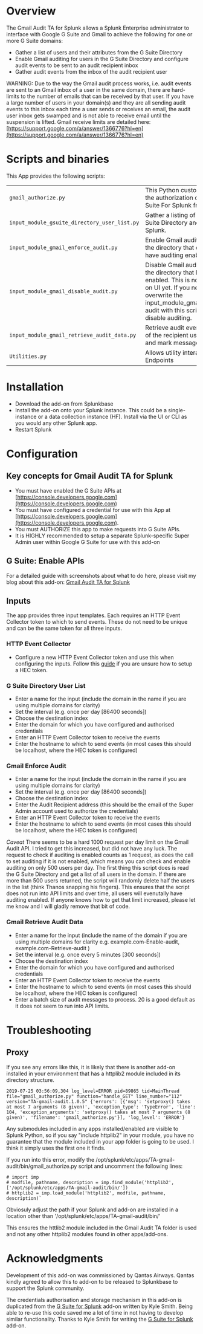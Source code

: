 # Overview
The Gmail Audit TA for Splunk allows a Splunk Enterprise administrator to interface with Google G Suite and Gmail to achieve the following for one or more G Suite domains:

* Gather a list of users and their attributes from the G Suite Directory
* Enable Gmail auditing for users in the G Suite Directory and configure audit events to be sent to an audit recipient inbox
* Gather audit events from the inbox of the audit recipient user

WARNING: Due to the way the Gmail audit process works, i.e. audit events are sent to an Gmail inbox of a user in the same domain, there are hard-limits to the number of emails that can be received by that user. If you have a large number of users in your domain(s) and they are all sending audit events to this inbox each time a user sends or receives an email, the audit user inbox gets swamped and is not able to receive email until the suspension is lifted. Gmail receive limits are detailed here: [https://support.google.com/a/answer/1366776?hl=en](https://support.google.com/a/answer/1366776?hl=en)

# Scripts and binaries

This App provides the following scripts:

|                                              |                                                                                                         |
| -------------------------------------------- | ------------------------------------------------------------------------------------------------------- |
| `gmail_authorize.py`                         | This Python custom endpoint allows the authorization of the App to G Suite For Splunk from the web UI.  |
| `input_module_gsuite_directory_user_list.py` | Gather a listing of users from the G Suite Directory and load them into Splunk.                         |
| `input_module_gmail_enforce_audit.py`        | Enable Gmail audit for any users in the directory that do not currently have auditing enabled.          |
| `input_module_gmail_disable_audit.py`        | Disable Gmail audit for any users in the directory that have auditing enabled. This is not part of the add-on UI yet. If you need to use this, overwrite the input_module_gmail_enforce_audit.py audit with this script and let it run to disable auditing.          |
| `input_module_gmail_retrieve_audit_data.py`  | Retrieve audit events from the inbox of the recipient user, load into Splunk and mark messages as read. |
| `Utilities.py`                               | Allows utility interactions with Splunk Endpoints                                                       |

# Installation

* Download the add-on from Splunkbase
* Install the add-on onto your Splunk instance. This could be a single-instance or a data collection instance (HF). Install via the UI or CLI as you would any other Splunk app.
* Restart Splunk

# Configuration

## Key concepts for Gmail Audit TA for Splunk

  - You must have enabled the G Suite APIs at [https://console.developers.google.com](https://console.developers.google.com)
  - You must have configured a credential for use with this App at [https://console.developers.google.com](https://console.developers.google.com).
  - You must AUTHORIZE this app to make requests into G Suite APIs.
  - It is HIGHLY recommended to setup a separate Splunk-specific Super Admin user within Google G Suite for use with this add-on

## G Suite: Enable APIs

For a detailed guide with screenshots about what to do here, please visit my blog about this add-on: [Gmail Audit TA for Splunk](https://nvonkorff.github.io/splunk/gmail/audit/2019/06/23/Gmail_Audit_TA.html)

## Inputs

The app provides three input templates. Each requires an HTTP Event Collector token to which to send events. These do not need to be unique and can be the same token for all three inputs.

### HTTP Event Collector

* Configure a new HTTP Event Collector token and use this when configuring the inputs. Follow this [guide](https://docs.splunk.com/Documentation/Splunk/latest/Data/UsetheHTTPEventCollector) if you are unsure how to setup a HEC token.

### G Suite Directory User List

* Enter a name for the input (include the domain in the name if you are using multiple domains for clarity)
* Set the interval (e.g. once per day [86400 seconds])
* Choose the destination index
* Enter the domain for which you have configured and authorised credentials
* Enter an HTTP Event Collector token to receive the events
* Enter the hostname to which to send events (in most cases this should be localhost, where the HEC token is configured)

### Gmail Enforce Audit

* Enter a name for the input (include the domain in the name if you are using multiple domains for clarity)
* Set the interval (e.g. once per day [86400 seconds])
* Choose the destination index
* Enter the Audit Recipient address (this should be the email of the Super Admin account used to authorize the credentials)
* Enter an HTTP Event Collector token to receive the events
* Enter the hostname to which to send events (in most cases this should be localhost, where the HEC token is configured)

*Caveat*
There seems to be a hard 1000 request per day limit on the Gmail Audit API. I tried to get this increased, but did not have any luck.
The request to check if auditing is enabled counts as 1 request, as does the call to set auditing if it is not enabled, which means you can check and enable auditing on only 500 users per day.
The first thing this script does is read the G Suite Directory and get a list of all users in the domain. If there are more than 500 users returned, the script will randomly delete half the users in the list (think Thanos snapping his fingers). This ensures that the script does not run into API limits and over time, all users will evenutally have auditing enabled.
If anyone knows how to get that limit increased, please let me know and I will gladly remove that bit of code.

### Gmail Retrieve Audit Data

* Enter a name for the input (include the name of the domain if you are using multiple domains for clarity e.g. example.com-Enable-audit, example.com-Retrieve-audit )
* Set the interval (e.g. once every 5 minutes [300 seconds])
* Choose the destination index
* Enter the domain for which you have configured and authorised credentials
* Enter an HTTP Event Collector token to receive the events
* Enter the hostname to which to send events (in most cases this should be localhost, where the HEC token is configured)
* Enter a batch size of audit messages to process. 20 is a good default as it does not seem to run into API limits.


# Troubleshooting

## Proxy

If you see any errors like this, it is likely that there is another add-on installed in your environment that has a httplib2 module included in its directory structure. 

`2019-07-25 03:56:09,304 log_level=ERROR pid=89865 tid=MainThread file="gmail_authorize.py" function="handle_GET" line_number="112" version="TA-gmail-audit.1.0.5" {'errors': [{'msg': 'setproxy() takes at most 7 arguments (8 given)', 'exception_type': 'TypeError', 'line': 104, 'exception_arguments': 'setproxy() takes at most 7 arguments (8 given)', 'filename': 'gmail_authorize.py'}], 'log_level': 'ERROR'}`

Any submodules included in any apps installed/enabled are visible to Splunk Python, so if you say "include httplib2" in your module, you have no guarantee that the module included in your app folder is going to be used. I think it simply uses the first one it finds.

If you run into this error, modify the /opt/splunk/etc/apps/TA-gmail-audit/bin/gmail_authorize.py script and uncomment the following lines:

~~~~
# import imp
# modfile, pathname, description = imp.find_module('httplib2', ['/opt/splunk/etc/apps/TA-gmail-audit/bin/'])
# httplib2 = imp.load_module('httplib2', modfile, pathname, description)`
~~~~

Obviosuly adjust the path if your Splunk and add-on are installed in a location other than '/opt/splunk/etc/apps/TA-gmail-audit/bin/'

This ensures the httlib2 module included in the Gmail Audit TA folder is used and not any other httplib2 modules found in other apps/add-ons.

# Acknowledgments
Development of this add-on was commissioned by Qantas Airways. Qantas kindly agreed to allow this to add-on to be released to Splunkbase to support the Splunk community.

The credentials authorisation and storage mechanism in this add-on is duplicated from the [G Suite for Splunk](https://splunkbase.splunk.com/app/3791/) add-on written by Kyle Smith. Being able to re-use this code saved me a lot of time in not having to develop similar functionality. Thanks to Kyle Smith for writing the [G Suite for Splunk](https://splunkbase.splunk.com/app/3791/) add-on.


